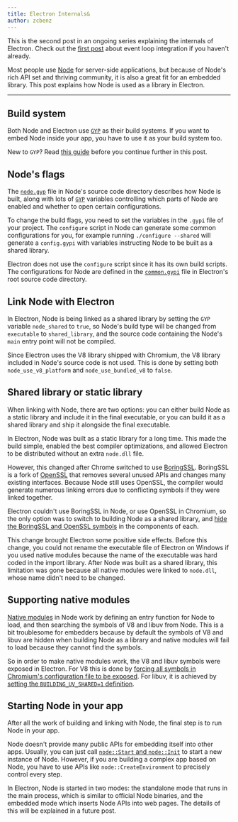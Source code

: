 ```yaml
---
title: Electron Internals&
author: zcbenz
---
```


This is the second post in an ongoing series explaining the internals of Electron. Check out the [first post](http://electron.atom.io/blog/2016/07/28/electron-internals-node-integration) about event loop integration if you haven't already.

Most people use [Node](https://nodejs.org) for server-side applications, but because of Node's rich API set and thriving community, it is also a great fit for an embedded library. This post explains how Node is used as a library in Electron.

* * *

## Build system

Both Node and Electron use [`GYP`](https://gyp.gsrc.io) as their build systems. If you want to embed Node inside your app, you have to use it as your build system too.

New to `GYP`? Read [this guide](https://gyp.gsrc.io/docs/UserDocumentation.md) before you continue further in this post.

## Node's flags

The [`node.gyp`](https://github.com/nodejs/node/blob/v6.3.1/node.gyp) file in Node's source code directory describes how Node is built, along with lots of [`GYP`](https://gyp.gsrc.io) variables controlling which parts of Node are enabled and whether to open certain configurations.

To change the build flags, you need to set the variables in the `.gypi` file of your project. The `configure` script in Node can generate some common configurations for you, for example running `./configure --shared` will generate a `config.gypi` with variables instructing Node to be built as a shared library.

Electron does not use the `configure` script since it has its own build scripts. The configurations for Node are defined in the [`common.gypi`](https://github.com/electron/electron/blob/master/common.gypi) file in Electron's root source code directory.

## Link Node with Electron

In Electron, Node is being linked as a shared library by setting the `GYP` variable `node_shared` to `true`, so Node's build type will be changed from `executable` to `shared_library`, and the source code containing the Node's `main` entry point will not be compiled.

Since Electron uses the V8 library shipped with Chromium, the V8 library included in Node's source code is not used. This is done by setting both `node_use_v8_platform` and `node_use_bundled_v8` to `false`.

## Shared library or static library

When linking with Node, there are two options: you can either build Node as a static library and include it in the final executable, or you can build it as a shared library and ship it alongside the final executable.

In Electron, Node was built as a static library for a long time. This made the build simple, enabled the best compiler optimizations, and allowed Electron to be distributed without an extra `node.dll` file.

However, this changed after Chrome switched to use [BoringSSL](https://boringssl.googlesource.com/boringssl). BoringSSL is a fork of [OpenSSL](https://www.openssl.org) that removes several unused APIs and changes many existing interfaces. Because Node still uses OpenSSL, the compiler would generate numerous linking errors due to conflicting symbols if they were linked together.

Electron couldn't use BoringSSL in Node, or use OpenSSL in Chromium, so the only option was to switch to building Node as a shared library, and [hide the BoringSSL and OpenSSL symbols](https://github.com/electron/electron/blob/v1.3.2/common.gypi#L209-L218) in the components of each.

This change brought Electron some positive side effects. Before this change, you could not rename the executable file of Electron on Windows if you used native modules because the name of the executable was hard coded in the import library. After Node was built as a shared library, this limitation was gone because all native modules were linked to `node.dll`, whose name didn't need to be changed.

## Supporting native modules

[Native modules](https://nodejs.org/api/addons.html) in Node work by defining an entry function for Node to load, and then searching the symbols of V8 and libuv from Node. This is a bit troublesome for embedders because by default the symbols of V8 and libuv are hidden when building Node as a library and native modules will fail to load because they cannot find the symbols.

So in order to make native modules work, the V8 and libuv symbols were exposed in Electron. For V8 this is done by [forcing all symbols in Chromium's configuration file to be exposed](https://github.com/electron/libchromiumcontent/blob/v51.0.2704.61/chromiumcontent/chromiumcontent.gypi#L104-L122). For libuv, it is achieved by [setting the `BUILDING_UV_SHARED=1` definition](https://github.com/electron/electron/blob/v1.3.2/common.gypi#L219-L228).

## Starting Node in your app

After all the work of building and linking with Node, the final step is to run Node in your app.

Node doesn't provide many public APIs for embedding itself into other apps. Usually, you can just call [`node::Start` and `node::Init`](https://github.com/nodejs/node/blob/v6.3.1/src/node.h#L187-L191) to start a new instance of Node. However, if you are building a complex app based on Node, you have to use APIs like `node::CreateEnvironment` to precisely control every step.

In Electron, Node is started in two modes: the standalone mode that runs in the main process, which is similar to official Node binaries, and the embedded mode which inserts Node APIs into web pages. The details of this will be explained in a future post.